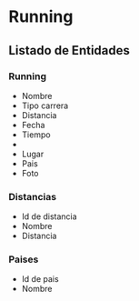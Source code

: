 # Running

## Listado de Entidades

### Running

- Nombre
- Tipo carrera
- Distancia
- Fecha
- Tiempo
- 
- Lugar
- Pais
- Foto

### Distancias

- Id de distancia
- Nombre
- Distancia

### Paises
- Id de pais
- Nombre
